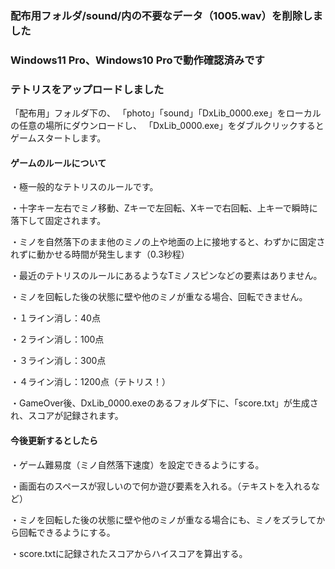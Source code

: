 ### 配布用フォルダ/sound/内の不要なデータ（1005.wav）を削除しました


### Windows11 Pro、Windows10 Proで動作確認済みです


### テトリスをアップロードしました


「配布用」フォルダ下の、
「photo」「sound」「DxLib_0000.exe」をローカルの任意の場所にダウンロードし、
「DxLib_0000.exe」をダブルクリックするとゲームスタートします。



#### ゲームのルールについて
・極一般的なテトリスのルールです。

・十字キー左右でミノ移動、Zキーで左回転、Xキーで右回転、上キーで瞬時に落下して固定されます。

・ミノを自然落下のまま他のミノの上や地面の上に接地すると、わずかに固定されずに動かせる時間が発生します（0.3秒程）

・最近のテトリスのルールにあるようなTミノスピンなどの要素はありません。

・ミノを回転した後の状態に壁や他のミノが重なる場合、回転できません。


・１ライン消し：40点

・２ライン消し：100点

・３ライン消し：300点

・４ライン消し：1200点（テトリス！）

・GameOver後、DxLib_0000.exeのあるフォルダ下に、「score.txt」が生成され、スコアが記録されます。



#### 今後更新するとしたら
・ゲーム難易度（ミノ自然落下速度）を設定できるようにする。

・画面右のスペースが寂しいので何か遊び要素を入れる。（テキストを入れるなど）

・ミノを回転した後の状態に壁や他のミノが重なる場合にも、ミノをズラしてから回転できるようにする。

・score.txtに記録されたスコアからハイスコアを算出する。
